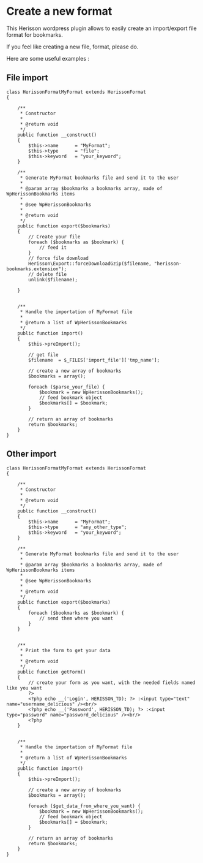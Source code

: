 Create a new format
===================

This Herisson wordpress plugin allows to easily create an import/export file format for bookmarks.

If you feel like creating a new file, format, please do.

Here are some useful examples :

File import
-----------



    class HerissonFormatMyFormat extends HerissonFormat
    {

        /**
         * Constructor
         *
         * @return void
         */
        public function __construct()
        {
            $this->name      = "MyFormat";
            $this->type      = "file";
            $this->keyword   = "your_keyword";
        }

        /**
         * Generate MyFormat bookmarks file and send it to the user
         *
         * @param array $bookmarks a bookmarks array, made of WpHerissonBookmarks items
         *
         * @see WpHerissonBookmarks
         *
         * @return void
         */
        public function export($bookmarks)
        {
            // Create your file
            foreach ($bookmarks as $bookmark) {
                // feed it
            }
            // force file download
            Herisson\Export::forceDownloadGzip($filename, "herisson-bookmarks.extension");
            // delete file
            unlink($filename);

        }


        /**
         * Handle the importation of MyFormat file
         *
         * @return a list of WpHerissonBookmarks
         */
        public function import()
        {
            $this->preImport();

            // get file
            $filename  = $_FILES['import_file']['tmp_name'];

            // create a new array of bookmarks
            $bookmarks = array();

            foreach ($parse_your_file) {
                $bookmark = new WpHerissonBookmarks();
                // feed bookmark object
                $bookmarks[] = $bookmark;
            }

            // return an array of bookmarks
            return $bookmarks;
        }
    }


Other import
------------



    class HerissonFormatMyFormat extends HerissonFormat
    {

        /**
         * Constructor
         *
         * @return void
         */
        public function __construct()
        {
            $this->name      = "MyFormat";
            $this->type      = "any_other_type";
            $this->keyword   = "your_keyword";
        }

        /**
         * Generate MyFormat bookmarks file and send it to the user
         *
         * @param array $bookmarks a bookmarks array, made of WpHerissonBookmarks items
         *
         * @see WpHerissonBookmarks
         *
         * @return void
         */
        public function export($bookmarks)
        {
            foreach ($bookmarks as $bookmark) {
                // send them where you want
            }
        }


        /**
         * Print the form to get your data
         *
         * @return void
         */
        public function getForm()
        {
            // create your form as you want, with the needed fields named like you want
            ?>
            <?php echo __('Login', HERISSON_TD); ?> :<input type="text" name="username_delicious" /><br/>
            <?php echo __('Password', HERISSON_TD); ?> :<input type="password" name="password_delicious" /><br/>
            <?php
        }


        /**
         * Handle the importation of MyFormat file
         *
         * @return a list of WpHerissonBookmarks
         */
        public function import()
        {
            $this->preImport();

            // create a new array of bookmarks
            $bookmarks = array();

            foreach ($get_data_from_where_you_want) {
                $bookmark = new WpHerissonBookmarks();
                // feed bookmark object
                $bookmarks[] = $bookmark;
            }

            // return an array of bookmarks
            return $bookmarks;
        }
    }

